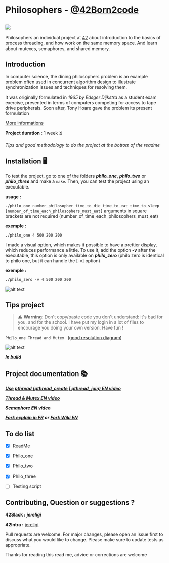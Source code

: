# Philosophers - [@42Born2code](https://www.youtube.com/watch?time_continue=88&v=eawhnhTO2oY&feature=emb_logo)
![](https://developer.android.com/courses/extras/images/multi-threading-2.png)
---

Philosophers an individual project at [42](https://www.42.fr/42-network/) about introduction to the basics of process threading, and how work on the same memory space.
And learn about mutexes, semaphores, and shared memory.

## Introduction

In computer science, the dining philosophers problem is an example problem often used in concurrent algorithm design to illustrate synchronization issues and techniques for resolving them.

It was originally formulated in *1965 by Edsger Dijkstra* as a student exam exercise, presented in terms of computers competing for access to tape drive peripherals. Soon after, Tony Hoare gave the problem its present formulation

[More informations](https://en.wikipedia.org/wiki/Dining_philosophers_problem)

__Project duration__ : 1 week ⏳

*Tips and good methodology to do the project at the bottom of the readme*

## Installation 🖥

To test the project, go to one of the folders __*philo_one*__, __*philo_two*__ or __*philo_three*__ and make a `make`. Then, you can test the project using an executable.

__usage :__

`./philo_one number_philosopher time_to_die time_to_eat time_to_sleep [number_of_time_each_philosophers_must_eat]`
arguments in square brackets are not required (number_of_time_each_philosophers_must_eat)

__exemple :__

`./philo_one 4 500 200 200`

I made a visual option, which makes it possible to have a prettier display, which reduces performance a little.
To use it, add the option __*-v*__ after the executable, this option is only available on __*philo_zero*__ (philo zero is identical to philo one, but it can handle the [-v] option)

__exemple :__

`./philo_zero -v 4 500 200 200`

![alt text](https://zupimages.net/up/20/39/8a98.png)

## Tips project

> ⚠️ **Warning**: Don't copy/paste code you don't understand: it's bad for you, and for the school. I have put my login in a lot of files to encourage you doing your own version. Have fun !

`Philo_one Thread and Mutex `
([good resolution diagram](https://www.zupimages.net/up/20/38/cp71.png))

![alt text](https://zupimages.net/up/20/38/is7q.png)

 __*In build*__   



## Project documentation 📚

 __*[Use pthread (pthread_create | pthread_join) EN video](https://www.youtube.com/watch?v=uA8X5zNOGw8&list=PL9IEJIKnBJjFZxuqyJ9JqVYmuFZHr7CFM&index=2&t=0s)*__
 
 __*[Thread & Mutex EN video](https://www.youtube.com/watch?v=9axu8CUvOKY)*__

__*[Semaphore EN video](https://www.youtube.com/watch?v=ukM_zzrIeXs)*__

__*[Fork explain in FR](https://www.commentcamarche.net/faq/10611-que-fait-un-fork)*__ __*or*__ __*[Fork Wiki EN](https://en.wikipedia.org/wiki/Fork_(system_call))*__


## To do list

- [X] ReadMe
- [X] Philo_one
- [X] Philo_two
- [X] Philo_three
- [ ] Testing script


## Contributing, Question or suggestions ?

__42Slack :__ __*jereligi*__

__42Intra :__ [jereligi](https://profile.intra.42.fr/users/jereligi)

Pull requests are welcome. For major changes, please open an issue first to discuss what you would like to change.
Please make sure to update tests as appropriate.


Thanks for reading this read me, advice or corrections are welcome


